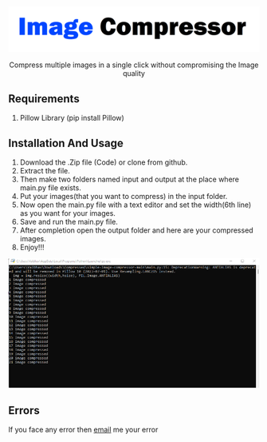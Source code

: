 <div align="center">
  <img src="/Images/img.png"height="auto" width="auto"/>
  
Compress multiple images in a single click without compromising the Image quality
</div>

<h2><b>Requirements</b></h2>

1. Pillow Library (pip install Pillow)

<h2><b>Installation And Usage</b></h2>

1. Download the .Zip file (Code) or clone from github.
2. Extract the file.
3. Then make two folders named input and output at the place where main.py file exists.
4. Put your images(that you want to compress) in the input folder.
5. Now open the main.py file with a text editor and set the width(6th line) as you want for your images.
6. Save and run the main.py file.
7. After completion open the output folder and here are your compressed images.
8. Enjoy!!!

<img src="Images/img1.png" height="auto" width="auto"/>

<h2><b>Errors</b></h2>
If you face any error then <a href="mailto:varunsaini98174@gmail.com">email<a> me your error
